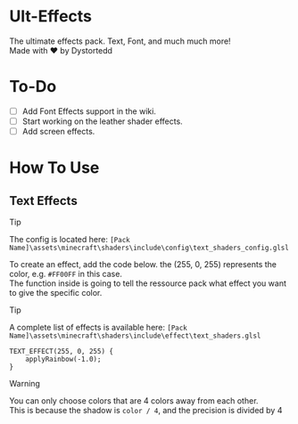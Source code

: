 # Ult-Effects
The ultimate effects pack. Text, Font, and much much more!
<br/>Made with :heart: by Dystortedd

# To-Do
- [ ] Add Font Effects support in the wiki.
- [ ] Start working on the leather shader effects.
- [ ] Add screen effects.

# How To Use

## Text Effects

> [!TIP]
> The config is located here: `[Pack Name]\assets\minecraft\shaders\include\config\text_shaders_config.glsl`

To create an effect, add the code below. the (255, 0, 255) represents the color, e.g. `#FF00FF` in this case.
<br/>The function inside is going to tell the ressource pack what effect you want to give the specific color.

> [!TIP]
> A complete list of effects is available here: `[Pack Name]\assets\minecraft\shaders\include\effect\text_shaders.glsl`

```
TEXT_EFFECT(255, 0, 255) {
	applyRainbow(-1.0);
}
```


> [!WARNING]
> You can only choose colors that are 4 colors away from each other.
> <br/>This is because the shadow is `color / 4`, and the precision is divided by 4
